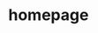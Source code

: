 # homepage

<script type='text/javascript' src='https://darksky.net/widget/default/38.783,-90.4814/us12/en.js?width=100%&height=350&title=St. Charles&textColor=333333&bgColor=transparent&transparency=true&skyColor=undefined&fontFamily=Default&customFont=&units=us&htColor=333333&ltColor=C7C7C7&displaySum=yes&displayHeader=yes'></script>
